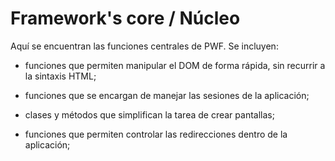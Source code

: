 # Framework's core / Núcleo
Aquí se encuentran las funciones centrales de PWF. Se incluyen:
* funciones que permiten manipular el DOM de forma
rápida, sin recurrir a la sintaxis HTML;

* funciones que se encargan de manejar las sesiones de la aplicación;

* clases y métodos que simplifican la tarea de crear pantallas;

* funciones que permiten controlar las redirecciones dentro de la
aplicación;